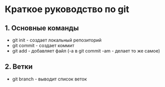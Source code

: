 # Краткое руководство по git
## 1. Основные команды
* git init - создает локальный репозиторий
* git commit - создает коммит 
* git add - добавляет файл (-a в git commit -am - делает то же самое)
## 2. Ветки
* git branch - выводит список веток